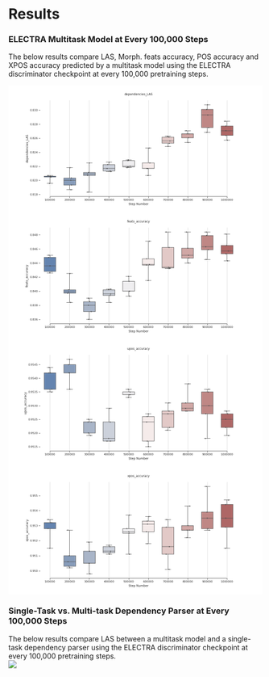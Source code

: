 
# Results

### ELECTRA Multitask Model at Every 100,000 Steps

The below results compare LAS, Morph. feats accuracy, POS accuracy and XPOS accuracy predicted by a multitask model using the ELECTRA discriminator checkpoint at every 100,000 pretraining steps.

<img src="/assets/images/ELECTRA_steps_dependencies_LAS.png" style="display: block; margin: 0 auto" />

<img src="/assets/images/ELECTRA_steps_feats_accuracy.png" style="display: block; margin: 0 auto" />

<img src="/assets/images/ELECTRA_steps_upos_accuracy.png" style="display: block; margin: 0 auto" />

<img src="/assets/images/ELECTRA_steps_xpos_accuracy.png" style="display: block; margin: 0 auto" />


### Single-Task vs. Multi-task Dependency Parser at Every 100,000 Steps

The below results compare LAS between a multitask model and a single-task dependency parser using the ELECTRA discriminator checkpoint at every 100,000 pretraining steps.
<img src="/assets/images/ELECTRA_steps_single_vs_multitask_dependencies_LAS" style="display: block; margin: 0 auto" />

